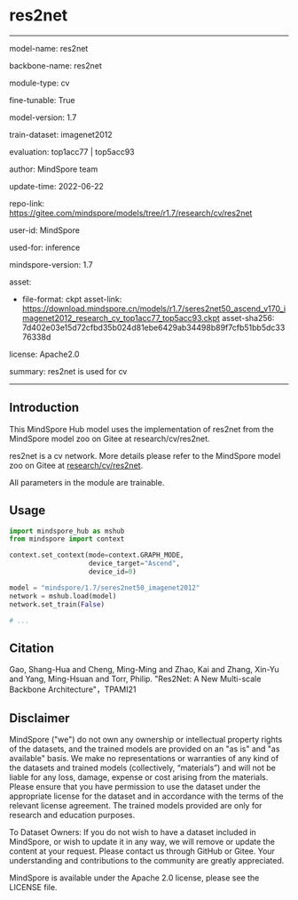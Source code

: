 # res2net

---

model-name: res2net

backbone-name: res2net

module-type: cv

fine-tunable: True

model-version: 1.7

train-dataset: imagenet2012

evaluation: top1acc77 | top5acc93

author: MindSpore team

update-time: 2022-06-22

repo-link: <https://gitee.com/mindspore/models/tree/r1.7/research/cv/res2net>

user-id: MindSpore

used-for: inference

mindspore-version: 1.7

asset:

-
    file-format: ckpt
    asset-link: <https://download.mindspore.cn/models/r1.7/seres2net50_ascend_v170_imagenet2012_research_cv_top1acc77_top5acc93.ckpt>
    asset-sha256: 7d402e03e15d72cfbd35b024d81ebe6429ab34498b89f7cfb51bb5dc3376338d

license: Apache2.0

summary: res2net is used for cv

---

## Introduction

This MindSpore Hub model uses the implementation of res2net from the MindSpore model zoo on Gitee at research/cv/res2net.

res2net is a cv network. More details please refer to the MindSpore model zoo on Gitee at [research/cv/res2net](https://gitee.com/mindspore/models/blob/r1.7/research/cv/res2net/README.md).

All parameters in the module are trainable.

## Usage

```python
import mindspore_hub as mshub
from mindspore import context

context.set_context(mode=context.GRAPH_MODE,
                    device_target="Ascend",
                    device_id=0)

model = "mindspore/1.7/seres2net50_imagenet2012"
network = mshub.load(model)
network.set_train(False)

# ...
```

## Citation

Gao, Shang-Hua and Cheng, Ming-Ming and Zhao, Kai and Zhang, Xin-Yu and Yang, Ming-Hsuan and Torr, Philip. "Res2Net: A New Multi-scale Backbone Architecture"，TPAMI21

## Disclaimer

MindSpore ("we") do not own any ownership or intellectual property rights of the datasets, and the trained models are provided on an "as is" and "as available" basis. We make no representations or warranties of any kind of the datasets and trained models (collectively, “materials”) and will not be liable for any loss, damage, expense or cost arising from the materials. Please ensure that you have permission to use the dataset under the appropriate license for the dataset and in accordance with the terms of the relevant license agreement. The trained models provided are only for research and education purposes.

To Dataset Owners: If you do not wish to have a dataset included in MindSpore, or wish to update it in any way, we will remove or update the content at your request. Please contact us through GitHub or Gitee. Your understanding and contributions to the community are greatly appreciated.

MindSpore is available under the Apache 2.0 license, please see the LICENSE file.
